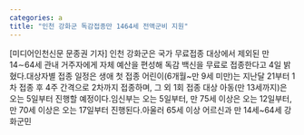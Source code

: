 ```yaml
---
categories: a
title: "인천 강화군 독감접종만 1464세 전액군비 지원"
---
```

[미디어인천신문 문종권 기자] 인천 강화군은 국가 무료접종 대상에서 제외된 만 14∼64세 관내 거주자에게 자체 예산을 편성해 독감 백신을 무료로 접종한다고 4일 밝혔다.대상자별 접종 일정은 생애 첫 접종 어린이(6개월~만 9세 미만)는 지난달 21부터 1차 접종 후 4주 간격으로 2차까지 접종하며, 그 외 1회 접종 대상 아동(만 13세까지)은 오는 5일부터 진행할 예정이다.임신부는 오는 5일부터, 만 75세 이상은 오는 12일부터, 만 70세 이상은 오는 17일부터 진행된다.아울러 65세 이상 어르신과 만 14세~64세 강화군민